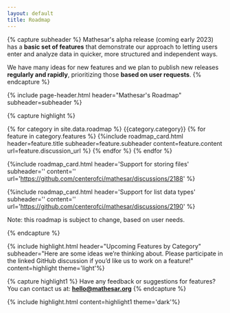 ```yaml
---
layout: default
title: Roadmap
---
```


{% capture subheader %}
Mathesar's alpha release (coming early 2023) has a **basic set of features** that demonstrate our approach to letting users enter and analyze data in quicker, more structured and independent ways.

We have many ideas for new features and we plan to publish new releases **regularly and rapidly**, prioritizing those **based on user requests**.
{% endcapture %}

{% include page-header.html
header="Mathesar's Roadmap"
subheader=subheader
%}

{% capture highlight %}

{% for category in site.data.roadmap %}
{{category.category}}
{% for feature in category.features %}
{%include roadmap_card.html
    header=feature.title
    subheader=feature.subheader
    content=feature.content
    url=feature.discussion_url
%}
{% endfor %}
{% endfor %}

{%include roadmap_card.html
header='Support for storing files'
subheader=''
content=''
url='https://github.com/centerofci/mathesar/discussions/2188'
%}

{%include roadmap_card.html
header='Support for list data types'
subheader=''
content=''
url='https://github.com/centerofci/mathesar/discussions/2190'
%}

Note: this roadmap is subject to change, based on user needs.

{% endcapture %}

{% include highlight.html header="Upcoming Features by Category" subheader="Here are some ideas we’re thinking about. Please participate in the linked GitHub discussion if you’d like us to work on a feature!" content=highlight theme='light'%}

{% capture highlight1 %}
Have any feedback or suggestions for features? You can contact us at:
**[hello@mathesar.org](mailto:hello@mathesar.org)**
{% endcapture %}

{% include highlight.html content=highlight1 theme='dark'%}
